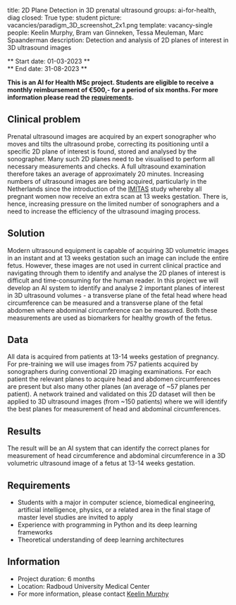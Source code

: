 title: 2D Plane Detection in 3D prenatal ultrasound
groups: ai-for-health, diag
closed: True
type: student
picture: vacancies/paradigm_3D_screenshot_2x1.png
template: vacancy-single
people: Keelin Murphy, Bram van Ginneken, Tessa Meuleman, Marc Spaanderman
description: Detection and analysis of 2D planes of interest in 3D ultrasound images

** Start date: 01-03-2023 ** <br>
** End date: 31-08-2023 **

**This is an AI for Health MSc project. Students are eligible to receive a monthly reimbursement of €500,- for a period of six months. For more information please read the [requirements](https://www.ai-for-health.nl/requirements/).** 

## Clinical problem
Prenatal ultrasound images are acquired by an expert sonographer who moves and tilts the ultrasound probe, correcting its positioning until a specific 2D plane of interest is found, stored and analysed by the sonographer. Many such 2D planes need to be visualised to perform all necessary measurements and checks.  A full ultrasound examination therefore takes an average of approximately 20 minutes.  Increasing numbers of ultrasound images are being acquired, particularly in the Netherlands since the introduction of the [IMITAS](https://13wekenecho.org/ik-ben-zorgverlener/over-de-imitas-studie/) study whereby all pregnant women now receive an extra scan at 13 weeks gestation.  There is, hence, increasing pressure on the limited number of sonographers and a need to increase the efficiency of the ultrasound imaging process.

## Solution
Modern ultrasound equipment is capable of acquiring 3D volumetric images in an instant and at 13 weeks gestation such an image can include the entire fetus.  However, these images are not used in current clinical practice and navigating through them to identify and analyse the 2D planes of interest is difficult and time-consuming for the human reader.  In this project we will develop an AI system to identify and analyse 2 important planes of interest in 3D ultrasound volumes - a transverse plane of the fetal head where head circumference can be measured and a transverse plane of the fetal abdomen where abdominal circumference can be measured.  Both these measurements are used as biomarkers for healthy growth of the fetus. 

## Data
All data is acquired from patients at 13-14 weeks gestation of pregnancy. For pre-training we will use images from 757 patients acquired by sonographers during conventional 2D imaging examinations. For each patient the relevant planes to acquire head and abdomen circumferences are present but also many other planes (an average of ~57 planes per patient).  A network trained and validated on this 2D dataset will then be applied to 3D ultrasound images (from ~150 patients) where we will identify the best planes for measurement of head and abdominal circumferences.

## Results
The result will be an AI system that can identify the correct planes for measurement of head circumference and abdominal circumference in a 3D volumetric ultrasound image of a fetus at 13-14 weeks gestation. 

## Requirements
- Students with a major in computer science, biomedical engineering, artificial intelligence, physics, or a related area in the final stage of master level studies are invited to apply
- Experience with programming in Python and its deep learning frameworks 
- Theoretical understanding of deep learning architectures

## Information
- Project duration: 6 months
- Location: Radboud University Medical Center
- For more information, please contact [Keelin Murphy](mailto:keelin.murphy@radboudumc.nl)



